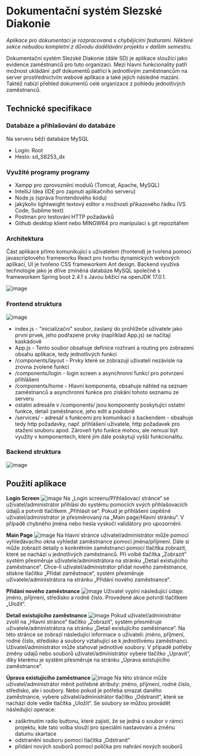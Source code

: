 # Dokumentační systém Slezské Diakonie
*Aplikace pro dokumentaci je rozpracovaná s chybějícími featurami. Některé sekce nebudou kompletní z důvodu dodělávání projektu v dalším semestru.*

Dokumentační systém Slezské Diakonie (dále SD) je aplikace sloužící jako evidence zaměstnanců pro tuto organizaci. Mezi hlavní funkcionality patří možnost ukládání .pdf dokumentů patřící k jednotlivým zaměstnancům na server prostřednictvím webové aplikace a také jejich následné mazání. Taktéž nabízí přehled dokumentů celé organizace z pohledu jednotlivých zaměstnanců.

## Technické specifikace

### Databáze a přihlašování do databáze
Na serveru běží databáze MySQL
- Login: Root
- Heslo: sd_S6253_dx

### Využité programy programy
- Xampp pro zprovoznění modulů (Tomcat, Apache, MySQL)
- IntelliJ Idea (IDE pro zapnutí aplikačního serveru)
- Node.js (správa frontendového kódu)
- jakýkoliv lightweight textový editor s možností příkazového řádku (VS Code, Sublime text)
- Postman pro testování HTTP požadavků
- Github desktop klient nebo MINGW64 pro manipulaci s git repozitářem

### Architektura
Část aplikace přímo komunikující s uživatelem (frontend) je tvořená pomocí javascriptového frameworku React pro tvorbu dynamických webových aplikací, UI je tvořeno CSS frameworkem Ant design.
Backend využívá technologie jako je dříve zmíněná databáze MySQL společně s frameworkem Spring boot 2.4.1 s Javou běžící na openJDK 17.0.1.

![image](https://user-images.githubusercontent.com/61951915/150696097-029acbd0-4921-40f6-a69d-4bcaf2010998.png)

### Frontend struktura

![image](https://user-images.githubusercontent.com/61951915/150696243-d032dc86-0525-49e5-9230-636dcf7c6cee.png)

- index.js - "inicializační" soubor, zaslaný do prohlížeče uživatele jako první prvek, jeho podřazené prvky (například App.js) se načítají kaskádově
- App.js - Tento soubor obsahuje definice rozhraní a routing pro zobrazení obsahu aplikace, tedy jednotlivých funkcí
- /components/layout - Prvky které se zobrazují uživateli nezávisle na zrovna zvolené funkci
- /components/login - login screen s asynchronní funkcí pro potvrzení přihlášení
- /components/home - Hlavní komponenta, obsahuje náhled na seznam zaměstnanců a asynchronní funkce pro získání tohoto seznamu ze serveru
- ostatní adresáře v /components/ jsou komponenty poskytující ostatní funkce, detail zaměstnance, jeho edit a podobně
- /services/ - adresář s funkcemi pro komunikaci s backendem - obsahuje tedy http požadavky, např. přihlášení uživatele, http požadavek pro stažení souboru apod. Zároveň tyto funkce mohou, ale nemusí být využity v komponentech, které jim dále poskytují vyšší funkcionalitu.

### Backend struktura

![image](https://user-images.githubusercontent.com/61951915/150696348-90101bcb-b7e6-4278-b3b0-2044e5236343.png)

## Použití aplikace

**Login Screen**
![image](https://user-images.githubusercontent.com/61951915/151391602-71ee27d5-71e5-41c5-bbab-7abbc6a8f22d.png)
Na „Login screenu/Přihlašovací stránce“ se uživatel/administrátor přihlásí do systému pomocích svých přihlašovacích údajů a potvrdí tlačítkem „Přihlásit se“.
Pokud je přihlášení úspěšné uživatel/administrátor je přesměrovaný na „Main page/Hlavní stránku“.
V případě chybného jména nebo hesla vyskočí validátory pro upozornění.

**Main Page**
![image](https://user-images.githubusercontent.com/61951915/151391782-ade4312f-fb1c-4af8-a9b7-b76352fd11e6.png)
Na hlavní stránce uživatel/administrátor může pomocí vyhledávacího okna vyhledat zaměstnance pomocí jména/příjmení.
Dále si může zobrazit detaily o konkrétním zaměstnanci pomocí tlačítka zobrazit, které se nachází u jednotlivých zaměstnanců.
Při volbě tlačítka „Zobrazit“ systém přesměruje uživatele/administrátora na stránku „Detail existujícího zaměstnance“.
Chce-li uživatel/administrátor přidat nového zaměstnance, stiskne tlačítko „Přidat zaměstnace“, systém přesměruje uživatele/administrátora na stránku „Přidání nového zaměstnance“. 

**Přidání nového zaměstnance**
![image](https://user-images.githubusercontent.com/61951915/151391894-7254cb9c-013e-420b-9189-a94cf71d8338.png)
Uživatel vyplní následující údaje: jméno, příjmení, středisko a rodné číslo.
Provedené akce potvrdí tlačítkem „Uložit“.

**Detail existujícího zaměstnance**
![image](https://user-images.githubusercontent.com/61951915/151392107-0ca7e486-211e-4850-9a00-d6d997cf29e7.png)
Pokud uživatel/administrátor zvolil na „Hlavní stránce“ tlačítko „Zobrazit“, systém přesměruje uživatele/administrátora na stránku „Detail existujícího zaměstnance“.
Na této stránce se zobrazí následující informace o uživateli: jméno, příjmení, rodné číslo, středisko a soubory vztahující se k jednotlivému zaměstnanci.
Uživatel/administrátor může stahovat jednotlivé soubory.
V případě potřeby změny údajů nebo souborů uživatel/administrátor vybere tlačítko „Upravit“, díky kterému je systém přesměruje na stránku „Úprava existujícího zaměstnance“.

**Úprava existujícího zaměstnance**
![image](https://user-images.githubusercontent.com/61951915/151392190-e7fd12da-9477-4396-a786-ec4cdd36cd0a.png)
Na této stránce může uživatel/administrátor měnit potřebné atributy: jméno, příjmení, rodné číslo, středisko, ale i soubory.
Nebo pokud je potřeba smazat daného zaměstnance, vybere uživatel/administrátor tlačítko „Odstranit“, které se nachází dole vedle tlačítka „Uložit“.
Se soubory se můžou provádět následující operace:
  -	zaškrtnutím radio buttonu, které zajistí, že se jedná o soubor v rámci projektu, kde tato volba slouží pro speciální nastavování a změnu datumu skartace
  -	odstranění souboru pomocí tlačítka „Odstranit“
  -	přidání nových souborů pomocí políčka pro nahrání nových souborů


